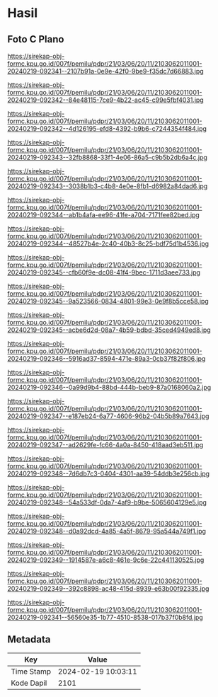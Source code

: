 # Hasil

## Foto C Plano

https://sirekap-obj-formc.kpu.go.id/007f/pemilu/pdpr/21/03/06/20/11/2103062011001-20240219-092341--2107b91a-0e9e-42f0-9be9-f35dc7d66883.jpg

https://sirekap-obj-formc.kpu.go.id/007f/pemilu/pdpr/21/03/06/20/11/2103062011001-20240219-092342--84e48115-7ce9-4b22-ac45-c99e5fbf4031.jpg

https://sirekap-obj-formc.kpu.go.id/007f/pemilu/pdpr/21/03/06/20/11/2103062011001-20240219-092342--4d126195-efd8-4392-b9b6-c7244354f484.jpg

https://sirekap-obj-formc.kpu.go.id/007f/pemilu/pdpr/21/03/06/20/11/2103062011001-20240219-092343--32fb8868-33f1-4e06-86a5-c9b5b2db6a4c.jpg

https://sirekap-obj-formc.kpu.go.id/007f/pemilu/pdpr/21/03/06/20/11/2103062011001-20240219-092343--3038b1b3-c4b8-4e0e-8fb1-d6982a84dad6.jpg

https://sirekap-obj-formc.kpu.go.id/007f/pemilu/pdpr/21/03/06/20/11/2103062011001-20240219-092344--ab1b4afa-ee96-41fe-a704-7171fee82bed.jpg

https://sirekap-obj-formc.kpu.go.id/007f/pemilu/pdpr/21/03/06/20/11/2103062011001-20240219-092344--48527b4e-2c40-40b3-8c25-bdf75d1b4536.jpg

https://sirekap-obj-formc.kpu.go.id/007f/pemilu/pdpr/21/03/06/20/11/2103062011001-20240219-092345--cfb60f9e-dc08-41f4-9bec-1711d3aee733.jpg

https://sirekap-obj-formc.kpu.go.id/007f/pemilu/pdpr/21/03/06/20/11/2103062011001-20240219-092345--9a523566-0834-4801-99e3-0e9f8b5cce58.jpg

https://sirekap-obj-formc.kpu.go.id/007f/pemilu/pdpr/21/03/06/20/11/2103062011001-20240219-092345--acbe6d2d-08a7-4b59-bdbd-35ced4949ed8.jpg

https://sirekap-obj-formc.kpu.go.id/007f/pemilu/pdpr/21/03/06/20/11/2103062011001-20240219-092346--5916ad37-8594-471e-89a3-0cb37f82f806.jpg

https://sirekap-obj-formc.kpu.go.id/007f/pemilu/pdpr/21/03/06/20/11/2103062011001-20240219-092346--0a99d9b4-88bd-444b-beb9-87a0168060a2.jpg

https://sirekap-obj-formc.kpu.go.id/007f/pemilu/pdpr/21/03/06/20/11/2103062011001-20240219-092347--e187eb24-6a77-4606-96b2-04b5b89a7643.jpg

https://sirekap-obj-formc.kpu.go.id/007f/pemilu/pdpr/21/03/06/20/11/2103062011001-20240219-092347--ad2629fe-fc66-4a0a-8450-418aad3eb511.jpg

https://sirekap-obj-formc.kpu.go.id/007f/pemilu/pdpr/21/03/06/20/11/2103062011001-20240219-092348--7d6db7c3-0404-4301-aa39-54ddb3e256cb.jpg

https://sirekap-obj-formc.kpu.go.id/007f/pemilu/pdpr/21/03/06/20/11/2103062011001-20240219-092348--54a533df-0da7-4af9-b9be-5065604129e5.jpg

https://sirekap-obj-formc.kpu.go.id/007f/pemilu/pdpr/21/03/06/20/11/2103062011001-20240219-092348--d0a92dcd-4a85-4a5f-8679-95a544a749f1.jpg

https://sirekap-obj-formc.kpu.go.id/007f/pemilu/pdpr/21/03/06/20/11/2103062011001-20240219-092349--1914587e-a6c8-461e-9c6e-22c441130525.jpg

https://sirekap-obj-formc.kpu.go.id/007f/pemilu/pdpr/21/03/06/20/11/2103062011001-20240219-092349--392c8898-ac48-415d-8939-e63b00f92335.jpg

https://sirekap-obj-formc.kpu.go.id/007f/pemilu/pdpr/21/03/06/20/11/2103062011001-20240219-092341--56560e35-1b77-4510-8538-017b37f0b8fd.jpg


## Metadata

| Key        | Value               |
| ---------- | ------------------- |
| Time Stamp | 2024-02-19 10:03:11 |
| Kode Dapil | 2101                |



